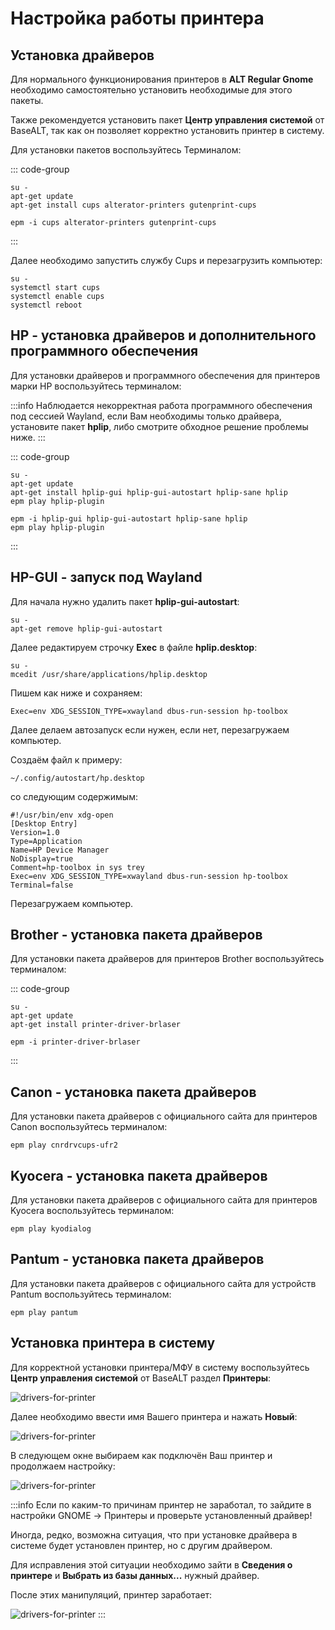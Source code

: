 # Настройка работы принтера

## Установка драйверов

Для нормального функционирования принтеров в **ALT Regular Gnome** необходимо самостоятельно установить необходимые для этого пакеты.

Также рекомендуется установить пакет **Центр управления системой** от BaseALT, так как он позволяет корректно установить принтер в систему.

Для установки пакетов воспользуйтесь Терминалом:

::: code-group

```shell[apt-get]
su -
apt-get update
apt-get install cups alterator-printers gutenprint-cups
```

```shell[epm]
epm -i cups alterator-printers gutenprint-cups
```

:::

Далее необходимо запустить службу Cups и перезагрузить компьютер:

```shell
su -
systemctl start cups
systemctl enable cups
systemctl reboot
```

## HP - установка драйверов и дополнительного программного обеспечения

Для установки драйверов и программного обеспечения для принтеров марки HP воспользуйтесь терминалом:

:::info
Наблюдается некорректная работа программного обеспечения под сессией Wayland, если Вам необходимы только драйвера, установите пакет **hplip**, либо смотрите обходное решение проблемы ниже.
:::

::: code-group

```shell[apt-get]
su -
apt-get update
apt-get install hplip-gui hplip-gui-autostart hplip-sane hplip
epm play hplip-plugin
```

```shell[epm]
epm -i hplip-gui hplip-gui-autostart hplip-sane hplip
epm play hplip-plugin
```

:::

## HP-GUI - запуск под Wayland

Для начала нужно удалить пакет **hplip-gui-autostart**:

```shell
su -
apt-get remove hplip-gui-autostart
```

Далее редактируем строчку **Exec** в файле **hplip.desktop**:

```shell
su -
mcedit /usr/share/applications/hplip.desktop
```

Пишем как ниже и сохраняем:

```shell
Exec=env XDG_SESSION_TYPE=xwayland dbus-run-session hp-toolbox
```

Далее делаем автозапуск если нужен, если нет, перезагружаем компьютер.

Создаём файл к примеру:

```shell
~/.config/autostart/hp.desktop
```

со следующим содержимым:

```shell
#!/usr/bin/env xdg-open
[Desktop Entry]
Version=1.0
Type=Application
Name=HP Device Manager
NoDisplay=true
Comment=hp-toolbox in sys trey
Exec=env XDG_SESSION_TYPE=xwayland dbus-run-session hp-toolbox
Terminal=false
```

Перезагружаем компьютер.

## Brother - установка пакета драйверов

Для установки пакета драйверов для принтеров Brother воспользуйтесь терминалом:

::: code-group

```shell[apt-get]
su -
apt-get update
apt-get install printer-driver-brlaser
```

```shell[epm]
epm -i printer-driver-brlaser
```

:::

## Canon - установка пакета драйверов

Для установки пакета драйверов с официального сайта для принтеров Canon воспользуйтесь терминалом:

```shell
epm play cnrdrvcups-ufr2
```

## Kyocera - установка пакета драйверов

Для установки пакета драйверов с официального сайта для принтеров Kyocera воспользуйтесь терминалом:

```shell
epm play kyodialog
```

## Pantum - установка пакета драйверов

Для установки пакета драйверов с официального сайта для устройств Pantum воспользуйтесь терминалом:

```shell
epm play pantum
```

## Установка принтера в систему

Для корректной установки принтера/МФУ в систему воспользуйтесь **Центр управления системой** от BaseALT раздел **Принтеры**:

![drivers-for-printer](/drivers-for-printer/drivers-for-printer1.png)

Далее необходимо ввести имя Вашего принтера и нажать **Новый**:

![drivers-for-printer](/drivers-for-printer/drivers-for-printer2.png)

В следующем окне выбираем как подключён Ваш принтер и продолжаем настройку:

![drivers-for-printer](/drivers-for-printer/drivers-for-printer3.png)

:::info
Если по каким-то причинам принтер не заработал, то зайдите в настройки GNOME -> Принтеры и проверьте установленный драйвер!

Иногда, редко, возможна ситуация, что при установке драйвера в системе будет установлен принтер, но с другим драйвером.

Для исправления этой ситуации необходимо зайти в **Сведения о принтере** и **Выбрать из базы данных...** нужный драйвер.

После этих манипуляций, принтер заработает:

![drivers-for-printer](/drivers-for-printer/drivers-for-printer4.png)
:::
